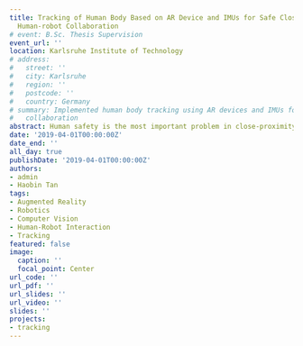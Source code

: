 ```yaml
---
title: Tracking of Human Body Based on AR Device and IMUs for Safe Close-proximity
  Human-robot Collaboration
# event: B.Sc. Thesis Supervision
event_url: ''
location: Karlsruhe Institute of Technology
# address:
#   street: ''
#   city: Karlsruhe
#   region: ''
#   postcode: ''
#   country: Germany
# summary: Implemented human body tracking using AR devices and IMUs for safe human-robot
#   collaboration
abstract: Human safety is the most important problem in close-proximity human-robot interaction. In this paper, we explore a novel approach based on an augmented reality (AR) device and inertial measurment units (IMUs)for human body tracking in robot cell. The AR device, Microsoft HoloLens 1, provides accurate SLAM-based localization of the device itself as well as hand tracking when the hands are in the field-of-view of the device. The IMUs are used to track the hands while they are not in field-of-view of the device. Experiments are carried out in Kuka KR5 work cell and the results indicate that with regular occasional hand tracking input from the AR device the IMUs' drift can be reduced. The implemented prototype supports the concept of tracking human body based on the AR device and IMUs, which provides new insight into safe human-robot interaction.
date: '2019-04-01T00:00:00Z'
date_end: ''
all_day: true
publishDate: '2019-04-01T00:00:00Z'
authors:
- admin
- Haobin Tan
tags:
- Augmented Reality
- Robotics
- Computer Vision
- Human-Robot Interaction
- Tracking
featured: false
image:
  caption: ''
  focal_point: Center
url_code: ''
url_pdf: ''
url_slides: ''
url_video: ''
slides: ''
projects:
- tracking
---
```


